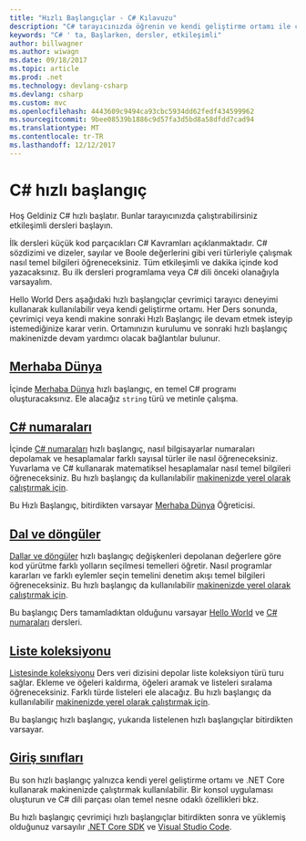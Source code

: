 ```yaml
---
title: "Hızlı Başlangıçlar - C# Kılavuzu"
description: "C# tarayıcınızda öğrenin ve kendi geliştirme ortamı ile çalışmaya başlama"
keywords: "C# ' ta, Başlarken, dersler, etkileşimli"
author: billwagner
ms.author: wiwagn
ms.date: 09/18/2017
ms.topic: article
ms.prod: .net
ms.technology: devlang-csharp
ms.devlang: csharp
ms.custom: mvc
ms.openlocfilehash: 4443609c9494ca93cbc5934dd62fedf434599962
ms.sourcegitcommit: 9bee08539b1886c9d57fa3d5bd8a58dfdd7cad94
ms.translationtype: MT
ms.contentlocale: tr-TR
ms.lasthandoff: 12/12/2017
---
```

# <a name="c-quick-starts"></a>C# hızlı başlangıç #

Hoş Geldiniz C# hızlı başlatır. Bunlar tarayıcınızda çalıştırabilirsiniz etkileşimli dersleri başlayın.

İlk dersleri küçük kod parçacıkları C# Kavramları açıklanmaktadır. C# sözdizimi ve dizeler, sayılar ve Boole değerlerini gibi veri türleriyle çalışmak nasıl temel bilgileri öğreneceksiniz. Tüm etkileşimli ve dakika içinde kod yazacaksınız. Bu ilk dersleri programlama veya C# dili önceki olanağıyla varsayalım. 

Hello World Ders aşağıdaki hızlı başlangıçlar çevrimiçi tarayıcı deneyimi kullanarak kullanılabilir veya kendi geliştirme ortamı. Her Ders sonunda, çevrimiçi veya kendi makine sonraki Hızlı Başlangıç ile devam etmek isteyip istemediğinize karar verin. Ortamınızın kurulumu ve sonraki hızlı başlangıç makinenizde devam yardımcı olacak bağlantılar bulunur.

## <a name="hello-worldhello-worldyml"></a>[Merhaba Dünya](hello-world.yml)

İçinde [Merhaba Dünya](hello-world.yml) hızlı başlangıç, en temel C# programı oluşturacaksınız. Ele alacağız `string` türü ve metinle çalışma.

## <a name="numbers-in-cnumbers-in-csharpyml"></a>[C# numaraları](numbers-in-csharp.yml)

İçinde [C# numaraları](numbers-in-csharp.yml) hızlı başlangıç, nasıl bilgisayarlar numaraları depolamak ve hesaplamalar farklı sayısal türler ile nasıl öğreneceksiniz. Yuvarlama ve C# kullanarak matematiksel hesaplamalar nasıl temel bilgileri öğreneceksiniz. Bu hızlı başlangıç da kullanılabilir [makinenizde yerel olarak çalıştırmak için](numbers-in-csharp-local.md).

Bu Hızlı Başlangıç, bitirdikten varsayar [Merhaba Dünya](hello-world.yml) Öğreticisi.

## <a name="branches-and-loopsbranches-and-loopsyml"></a>[Dal ve döngüler](branches-and-loops.yml)

[Dallar ve döngüler](branches-and-loops.yml) hızlı başlangıç değişkenleri depolanan değerlere göre kod yürütme farklı yolların seçilmesi temelleri öğretir. Nasıl programlar kararları ve farklı eylemler seçin temelini denetim akışı temel bilgileri öğreneceksiniz. Bu hızlı başlangıç da kullanılabilir [makinenizde yerel olarak çalıştırmak için](branches-and-loops-local.md).

Bu başlangıç Ders tamamladıktan olduğunu varsayar [Hello World](hello-world.yml) ve [C# numaraları](numbers-in-csharp.yml) dersleri.

## <a name="list-collectionlist-collectionyml"></a>[Liste koleksiyonu](list-collection.yml)

[Listesinde koleksiyonu](list-collection.yml) Ders veri dizisini depolar liste koleksiyon türü turu sağlar. Ekleme ve öğeleri kaldırma, öğeleri aramak ve listeleri sıralama öğreneceksiniz. Farklı türde listeleri ele alacağız. Bu hızlı başlangıç da kullanılabilir [makinenizde yerel olarak çalıştırmak için](arrays-and-collections.md).

Bu başlangıç hızlı başlangıç, yukarıda listelenen hızlı başlangıçlar bitirdikten varsayar.

## <a name="introduction-to-classesintroduction-to-classesmd"></a>[Giriş sınıfları](introduction-to-classes.md)

Bu son hızlı başlangıç yalnızca kendi yerel geliştirme ortamı ve .NET Core kullanarak makinenizde çalıştırmak kullanılabilir.
Bir konsol uygulaması oluşturun ve C# dili parçası olan temel nesne odaklı özellikleri bkz.

Bu hızlı başlangıç çevrimiçi hızlı başlangıçlar bitirdikten sonra ve yüklemiş olduğunuz varsayılır [.NET Core SDK](http://dot.net/core) ve [Visual Studio Code](https://code.visualstudio.com/).
